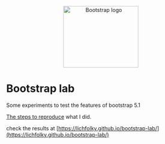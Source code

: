 <p align="center">
  <a href="https://getbootstrap.com/">
    <img src="https://getbootstrap.com/docs/5.1/assets/brand/bootstrap-logo-shadow.png" alt="Bootstrap logo" width="200" height="165">
  </a>
</p>

# Bootstrap lab

Some experiments to test the features of bootstrap 5.1

[The steps to reproduce](./NOTES.md) what I did.

check the results at [https://lichfolky.github.io/bootstrap-lab/](https://lichfolky.github.io/bootstrap-lab/)
